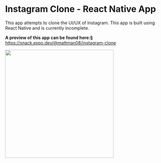 # Instagram Clone - React Native App

This app attempts to clone the UI/UX of Instagram. This app is built using React Native and is currently incomplete.

**A preview of this app can be found here:§**
https://snack.expo.dev/@mattman08/instagram-clone

<img src="./assets/readme/ezgif.com-gif-maker.gif" width="350" />

